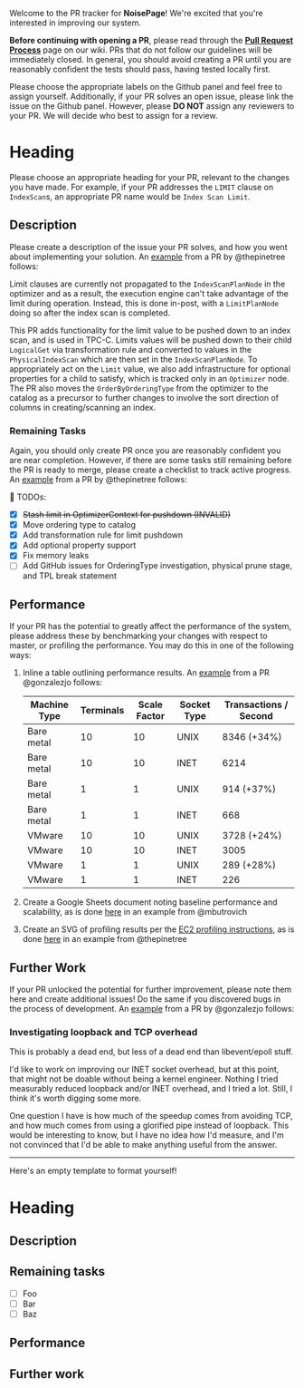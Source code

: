 Welcome to the PR tracker for **NoisePage**! We're excited that you're interested in improving our system.

**Before continuing with opening a PR**, please read through the **[Pull Request Process](https://github.com/cmu-db/noisepage/wiki/Pull-Request-Process)** page on our wiki. PRs that do not follow our guidelines will be immediately closed. In general, you should avoid creating a PR until you are reasonably confident the tests should pass, having tested locally first.

Please choose the appropriate labels on the Github panel and feel free to assign yourself. Additionally, if your PR solves an open issue, please link the issue on the Github panel. However, please **DO NOT** assign any reviewers to your PR. We will decide who best to assign for a review.


# Heading
Please choose an appropriate heading for your PR, relevant to the changes you have made. For example, if your PR addresses the `LIMIT` clause on `IndexScan`s, an appropriate PR name would be `Index Scan Limit`.

## Description
Please create a description of the issue your PR solves, and how you went about implementing your solution. An [example](https://github.com/cmu-db/noisepage/issues/879) from a PR by @thepinetree follows:

Limit clauses are currently not propagated to the `IndexScanPlanNode` in the optimizer and as a result, the execution engine can't take advantage of the limit during operation. Instead, this is done in-post, with a `LimitPlanNode` doing so after the index scan is completed.

This PR adds functionality for the limit value to be pushed down to an index scan, and is used in TPC-C. Limits values will be pushed down to their child `LogicalGet` via transformation rule and converted to values in the `PhysicalIndexScan` which are then set in the `IndexScanPlanNode`. To appropriately act on the `Limit` value, we also add infrastructure for optional properties for a child to satisfy, which is tracked only in an `Optimizer` node. The PR also moves the `OrderByOrderingType` from the optimizer to the catalog as a precursor to further changes to involve the sort direction of columns in creating/scanning an index.

### Remaining Tasks
Again, you should only create PR once you are reasonably confident you are near completion. However, if there are some tasks still remaining before the PR is ready to merge, please create a checklist to track active progress. An [example](https://github.com/cmu-db/noisepage/issues/1031) from a PR by @thepinetree follows:

:pushpin: TODOs:
- [x] ~~Stash limit in OptimizerContext for pushdown (INVALID)~~
- [x] Move ordering type to catalog
- [x] Add transformation rule for limit pushdown
- [x] Add optional property support
- [x] Fix memory leaks
- [ ] Add GitHub issues for OrderingType investigation, physical prune stage, and TPL break statement

## Performance
If your PR has the potential to greatly affect the performance of the system, please address these by benchmarking your changes with respect to master, or profiling the performance. You may do this in one of the following ways:
1. Inline a table outlining performance results. An [example](https://github.com/cmu-db/noisepage/pull/1109) from a PR @gonzalezjo follows:

    | Machine Type 	| Terminals 	| Scale Factor 	| Socket Type 	| Transactions / Second 	|
    |--------------	|-----------	|--------------	|-------------	|-----------------------	|
    | Bare metal   	| 10        	| 10           	| UNIX        	| 8346 (+34%)           	|
    | Bare metal   	| 10        	| 10           	| INET        	| 6214                  	|
    | Bare metal   	| 1         	| 1            	| UNIX        	| 914 (+37%)            	|
    | Bare metal   	| 1         	| 1            	| INET        	| 668                   	|
    | VMware       	| 10        	| 10           	| UNIX        	| 3728 (+24%)           	|
    | VMware       	| 10        	| 10           	| INET        	| 3005                  	|
    | VMware       	| 1         	| 1            	| UNIX        	| 289 (+28%)            	|
    | VMware       	| 1         	| 1            	| INET        	| 226                   	|

2. Create a Google Sheets document noting baseline performance and scalability, as is done [here](https://docs.google.com/spreadsheets/d/1eng7O98KaG0fJn6SVavquPr2zipzp5Ju9FtQylHPV2o/edit?usp=sharing) in an example from @mbutrovich
3. Create an SVG of profiling results per the [EC2 profiling instructions](https://github.com/cmu-db/noisepage/wiki/Profiling-on-EC2), as is done [here](https://drive.google.com/file/d/1xSn1o7RyazbvnyKjlxMets1H7gQlQ2WO/view?usp=sharing) in an example from @thepinetree

## Further Work
If your PR unlocked the potential for further improvement, please note them here and create additional issues! Do the same if you discovered bugs in the process of development. An [example](https://github.com/cmu-db/noisepage/pull/1109) from a PR by @gonzalezjo follows:

### Investigating loopback and TCP overhead

This is probably a dead end, but less of a dead end than libevent/epoll stuff.

I'd like to work on improving our INET socket overhead, but at this point, that might not be doable without being a kernel engineer. Nothing I tried measurably reduced loopback and/or INET overhead, and I tried a lot. Still, I think it's worth digging some more.

One question I have is how much of the speedup comes from avoiding TCP, and how much comes from using a glorified pipe instead of loopback. This would be interesting to know, but I have no idea how I'd measure, and I'm not convinced that I'd be able to make anything useful from the answer.

---
Here's an empty template to format yourself!
# Heading

## Description

## Remaining tasks

- [ ] Foo
- [ ] Bar
- [ ] Baz

## Performance

## Further work
